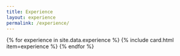 ```yaml
---
title: Experience
layout: experience
permalink: /experience/
---
```

{% for experience in site.data.experience %}
  {% include card.html item=experience %}
{% endfor %}
